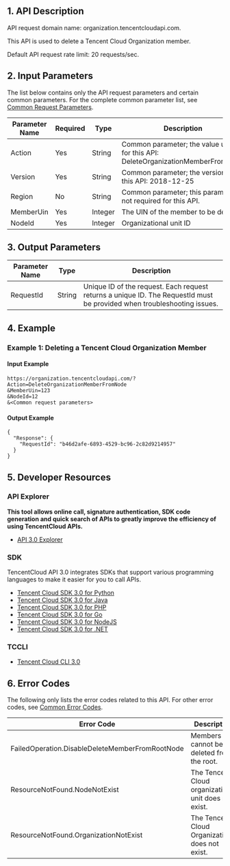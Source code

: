 ## 1. API Description

API request domain name: organization.tencentcloudapi.com.

This API is used to delete a Tencent Cloud Organization member.

Default API request rate limit: 20 requests/sec.

## 2. Input Parameters

The list below contains only the API request parameters and certain common parameters. For the complete common parameter list, see [Common Request Parameters](/document/api/850/38722).

| Parameter Name | Required | Type | Description |
|---------|---------|---------|---------|
| Action | Yes | String | Common parameter; the value used for this API: DeleteOrganizationMemberFromNode |
| Version | Yes | String | Common parameter; the version of this API: 2018-12-25 |
| Region | No | String | Common parameter; this parameter is not required for this API. |
| MemberUin | Yes | Integer | The UIN of the member to be deleted |
| NodeId | Yes | Integer | Organizational unit ID |

## 3. Output Parameters

| Parameter Name | Type | Description |
|---------|---------|---------|
| RequestId | String | Unique ID of the request. Each request returns a unique ID. The RequestId must be provided when troubleshooting issues. |

## 4. Example

### Example 1: Deleting a Tencent Cloud Organization Member

#### Input Example

```
https://organization.tencentcloudapi.com/?Action=DeleteOrganizationMemberFromNode
&MemberUin=123
&NodeId=12
&<Common request parameters>
```

#### Output Example

```
{
  "Response": {
    "RequestId": "b46d2afe-6893-4529-bc96-2c82d9214957"
  }
}
```


## 5. Developer Resources

### API Explorer

**This tool allows online call, signature authentication, SDK code generation and quick search of APIs to greatly improve the efficiency of using TencentCloud APIs.**

* [API 3.0 Explorer](https://console.cloud.tencent.com/api/explorer?Product=organization&Version=2018-12-25&Action=DeleteOrganizationMemberFromNode)

### SDK

TencentCloud API 3.0 integrates SDKs that support various programming languages to make it easier for you to call APIs.

* [Tencent Cloud SDK 3.0 for Python](https://github.com/TencentCloud/tencentcloud-sdk-python)
* [Tencent Cloud SDK 3.0 for Java](https://github.com/TencentCloud/tencentcloud-sdk-java)
* [Tencent Cloud SDK 3.0 for PHP](https://github.com/TencentCloud/tencentcloud-sdk-php)
* [Tencent Cloud SDK 3.0 for Go](https://github.com/TencentCloud/tencentcloud-sdk-go)
* [Tencent Cloud SDK 3.0 for NodeJS](https://github.com/TencentCloud/tencentcloud-sdk-nodejs)
* [Tencent Cloud SDK 3.0 for .NET](https://github.com/TencentCloud/tencentcloud-sdk-dotnet)

### TCCLI

* [Tencent Cloud CLI 3.0](https://cloud.tencent.com/document/product/440/6176)

## 6. Error Codes

The following only lists the error codes related to this API. For other error codes, see [Common Error Codes](/document/api/850/38725#.E5.85.AC.E5.85.B1.E9.94.99.E8.AF.AF.E7.A0.81).

| Error Code | Description |
|---------|---------|
| FailedOperation.DisableDeleteMemberFromRootNode | Members cannot be deleted from the root. |
| ResourceNotFound.NodeNotExist | The Tencent Cloud organizational unit does not exist. |
| ResourceNotFound.OrganizationNotExist | The Tencent Cloud Organization does not exist. |
